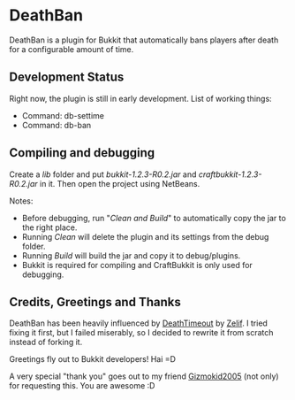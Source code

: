 DeathBan
========

DeathBan is a plugin for Bukkit that automatically bans players after death for a configurable amount of time.

Development Status
------------------

Right now, the plugin is still in early development.
List of working things:

* Command: db-settime
* Command: db-ban

Compiling and debugging
-----------------------
Create a _lib_ folder and put _bukkit-1.2.3-R0.2.jar_ and _craftbukkit-1.2.3-R0.2.jar_ in it. Then open the project using NetBeans.

Notes:

* Before debugging, run "_Clean and Build_" to automatically copy the jar to the right place.
* Running _Clean_ will delete the plugin and its settings from the debug folder.
* Running _Build_ will build the jar and copy it to debug/plugins.
* Bukkit is required for compiling and CraftBukkit is only used for debugging.

Credits, Greetings and Thanks
-----------------------------
DeathBan has been heavily influenced by [DeathTimeout](https://github.com/Zelif/DeathTimeout) by [Zelif](https://github.com/Zelif). I tried fixing it first, but I failed miserably, so I decided to rewrite it from scratch instead of forking it.

Greetings fly out to Bukkit developers! Hai =D

A very special "thank you" goes out to my friend [Gizmokid2005](https://github.com/Gizmokid2005) (not only) for requesting this. You are awesome :D